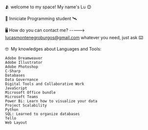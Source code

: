 🫂 welcome to my space!
My name's Lu 😊

🛜 Inniciate Programming student 🛰️​

🖥️ How do you can contact me? -----> lucasmontenegroburgos@gmail.com
    whatever you need, just ask
⌨️

🤓 ​​
My knowledges about Languages and Tools:

    Adobe Dreamweaver
    Adobe Illustrator
    Adobe Photoshop
    C-Sharp
    Databases
    Data Governance
    Digital Tools and Collaborative Work
    JavaScript
    Microsoft Office bundle
    Microsoft Teams
    Power Bi: Learn how to visualize your data
    Project Scalability
    Python
    SQL: Learned to organize databases
    Tello
    Web Layout
